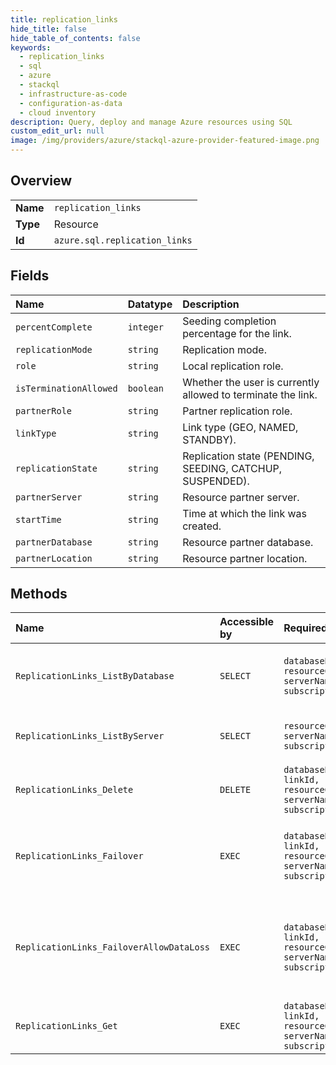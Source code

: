 ```yaml
---
title: replication_links
hide_title: false
hide_table_of_contents: false
keywords:
  - replication_links
  - sql
  - azure    
  - stackql
  - infrastructure-as-code
  - configuration-as-data
  - cloud inventory
description: Query, deploy and manage Azure resources using SQL
custom_edit_url: null
image: /img/providers/azure/stackql-azure-provider-featured-image.png
---
```

  
    

## Overview
<table><tbody>
<tr><td><b>Name</b></td><td><code>replication_links</code></td></tr>
<tr><td><b>Type</b></td><td>Resource</td></tr>
<tr><td><b>Id</b></td><td><code>azure.sql.replication_links</code></td></tr>
</tbody></table>

## Fields
| Name | Datatype | Description |
|:-----|:---------|:------------|
| `percentComplete` | `integer` | Seeding completion percentage for the link. |
| `replicationMode` | `string` | Replication mode. |
| `role` | `string` | Local replication role. |
| `isTerminationAllowed` | `boolean` | Whether the user is currently allowed to terminate the link. |
| `partnerRole` | `string` | Partner replication role. |
| `linkType` | `string` | Link type (GEO, NAMED, STANDBY). |
| `replicationState` | `string` | Replication state (PENDING, SEEDING, CATCHUP, SUSPENDED). |
| `partnerServer` | `string` | Resource partner server. |
| `startTime` | `string` | Time at which the link was created. |
| `partnerDatabase` | `string` | Resource partner database. |
| `partnerLocation` | `string` | Resource partner location. |
## Methods
| Name | Accessible by | Required Params | Description |
|:-----|:--------------|:----------------|:------------|
| `ReplicationLinks_ListByDatabase` | `SELECT` | `databaseName, resourceGroupName, serverName, subscriptionId` | Gets a list of replication links on database. |
| `ReplicationLinks_ListByServer` | `SELECT` | `resourceGroupName, serverName, subscriptionId` | Gets a list of replication links. |
| `ReplicationLinks_Delete` | `DELETE` | `databaseName, linkId, resourceGroupName, serverName, subscriptionId` | Deletes the replication link. |
| `ReplicationLinks_Failover` | `EXEC` | `databaseName, linkId, resourceGroupName, serverName, subscriptionId` | Fails over from the current primary server to this server. |
| `ReplicationLinks_FailoverAllowDataLoss` | `EXEC` | `databaseName, linkId, resourceGroupName, serverName, subscriptionId` | Fails over from the current primary server to this server allowing data loss. |
| `ReplicationLinks_Get` | `EXEC` | `databaseName, linkId, resourceGroupName, serverName, subscriptionId` | Gets a replication link. |

